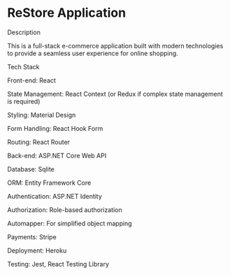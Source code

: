 # ReStore Application

Description

This is a full-stack e-commerce application built with modern technologies to provide a seamless user experience for online shopping.

Tech Stack

Front-end: React

State Management: React Context (or Redux if complex state management is required)

Styling: Material Design

Form Handling: React Hook Form

Routing: React Router

Back-end: ASP.NET Core Web API

Database: Sqlite

ORM: Entity Framework Core

Authentication: ASP.NET Identity

Authorization: Role-based authorization

Automapper: For simplified object mapping

Payments: Stripe

Deployment: Heroku

Testing: Jest, React Testing Library
